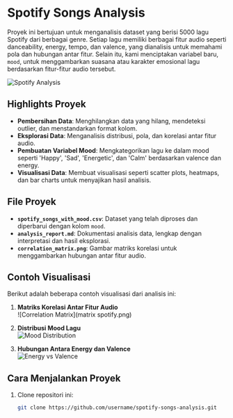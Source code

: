 # Spotify Songs Analysis

Proyek ini bertujuan untuk menganalisis dataset yang berisi 5000 lagu Spotify dari berbagai genre. Setiap lagu memiliki berbagai fitur audio seperti danceability, energy, tempo, dan valence, yang dianalisis untuk memahami pola dan hubungan antar fitur. Selain itu, kami menciptakan variabel baru, `mood`, untuk menggambarkan suasana atau karakter emosional lagu berdasarkan fitur-fitur audio tersebut.

![Spotify Analysis](https://via.placeholder.com/800x400.png?text=Visualization+Placeholder)

## Highlights Proyek
- **Pembersihan Data**: Menghilangkan data yang hilang, mendeteksi outlier, dan menstandarkan format kolom.
- **Eksplorasi Data**: Menganalisis distribusi, pola, dan korelasi antar fitur audio.
- **Pembuatan Variabel Mood**: Mengkategorikan lagu ke dalam mood seperti 'Happy', 'Sad', 'Energetic', dan 'Calm' berdasarkan valence dan energy.
- **Visualisasi Data**: Membuat visualisasi seperti scatter plots, heatmaps, dan bar charts untuk menyajikan hasil analisis.

## File Proyek
- **`spotify_songs_with_mood.csv`**: Dataset yang telah diproses dan diperbarui dengan kolom `mood`.
- **`analysis_report.md`**: Dokumentasi analisis data, lengkap dengan interpretasi dan hasil eksplorasi.
- **`correlation_matrix.png`**: Gambar matriks korelasi untuk menggambarkan hubungan antar fitur audio.

## Contoh Visualisasi
Berikut adalah beberapa contoh visualisasi dari analisis ini:

1. **Matriks Korelasi Antar Fitur Audio**  
   ![Correlation Matrix](matrix spotify.png)

2. **Distribusi Mood Lagu**  
   ![Mood Distribution](path/to/mood_distribution.png)

3. **Hubungan Antara Energy dan Valence**  
   ![Energy vs Valence](path/to/energy_vs_valence.png)

## Cara Menjalankan Proyek
1. Clone repositori ini:
   ```bash
   git clone https://github.com/username/spotify-songs-analysis.git
